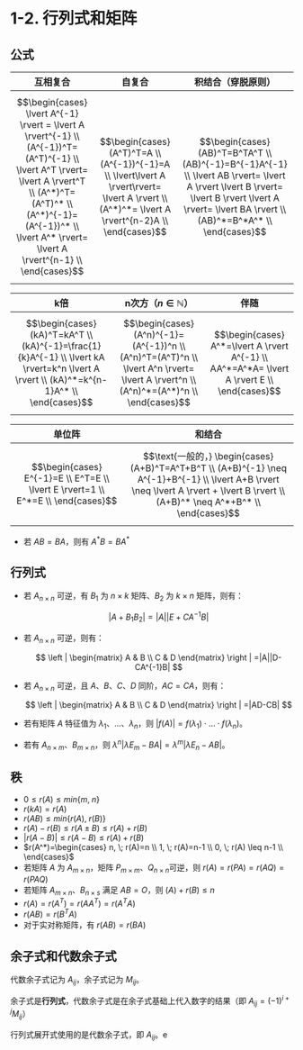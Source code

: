 # 1-2. 行列式和矩阵

## 公式

| 互相复合                                                                                                                                                                                                                                  | 自复合                                                                                                                                              | 积结合（穿脱原则）                                                                                                                                                                                         |
|---------------------------------------------------------------------------------------------------------------------------------------------------------------------------------------------------------------------------------------|--------------------------------------------------------------------------------------------------------------------------------------------------|---------------------------------------------------------------------------------------------------------------------------------------------------------------------------------------------------|
| $$\begin{cases} \lvert A^{-1} \rvert = \lvert A \rvert^{-1} \\ (A^{-1})^T=(A^T)^{-1} \\ \lvert A^T \rvert= \lvert A \rvert^T \\ (A^*)^T=(A^T)^* \\ (A^*)^{-1}=(A^{-1})^* \\ \lvert A^* \rvert= \lvert A \rvert^{n-1} \\ \end{cases}$$ | $$\begin{cases} (A^T)^T=A \\ (A^{-1})^{-1}=A \\ \lvert\lvert A \rvert\rvert= \lvert A \rvert \\ (A^*)^*= \lvert A \rvert^{n-2}A \\ \end{cases}$$ | $$\begin{cases} (AB)^T=B^TA^T \\ (AB)^{-1}=B^{-1}A^{-1} \\ \lvert AB \rvert= \lvert A \rvert \lvert B \rvert= \lvert B \rvert \lvert A \rvert= \lvert BA \rvert \\ (AB)^*=B^*A^* \\ \end{cases}$$ |

| k倍                                                                                                                                       | n次方（$n \in \mathbb{N}$）                                                                                                              | 伴随                                                                                          |
|------------------------------------------------------------------------------------------------------------------------------------------|--------------------------------------------------------------------------------------------------------------------------------------|---------------------------------------------------------------------------------------------|
| $$\begin{cases} (kA)^T=kA^T \\ (kA)^{-1}=\frac{1}{k}A^{-1} \\ \lvert kA \rvert=k^n \lvert A \rvert \\ (kA)^*=k^{n-1}A^* \\ \end{cases}$$ | $$\begin{cases} (A^n)^{-1}=(A^{-1})^n \\ (A^n)^T=(A^T)^n \\ \lvert A^n \rvert= \lvert A \rvert^n \\ (A^n)^*=(A^*)^n \\ \end{cases}$$ | $$\begin{cases} A^*=\lvert A \rvert A^{-1} \\ AA^*=A^*A= \lvert A \rvert E \\ \end{cases}$$ |

| 单位阵                                                                              | 和结合                                                                                                                                                                               |
|----------------------------------------------------------------------------------|-----------------------------------------------------------------------------------------------------------------------------------------------------------------------------------|
| $$\begin{cases} E^{-1}=E \\ E^T=E \\ \lvert E \rvert=1 \\ E^*=E \\ \end{cases}$$ | $$\text{一般的，} \begin{cases} (A+B)^T=A^T+B^T \\ (A+B)^{-1} \neq A^{-1}+B^{-1} \\ \lvert A+B \rvert \neq \lvert A \rvert + \lvert B \rvert \\ (A+B)^* \neq A^*+B^* \\ \end{cases}$$ |

+ 若 $AB=BA$，则有 $A^*B=BA^*$

## 行列式

+ 若 $A_{n\times n}$ 可逆，有 $B_1$ 为 $n \times k$ 矩阵、$B_2$ 为 $k \times n$ 矩阵，则有：

  $$
  |A+B_1B_2|=|A||E+CA^{-1}B|
  $$

+ 若 $A_{n\times n}$ 可逆，则有：

  $$
  \left | \begin{matrix}
  A & B \\
  C & D
  \end{matrix} \right |
  =|A||D-CA^{-1}B|
  $$

+ 若 $A_{n\times n}$ 可逆，且 $A$、$B$、$C$、$D$ 同阶，$AC=CA$，则有：

  $$
  \left | \begin{matrix}
  A & B \\
  C & D
  \end{matrix} \right |
  =|AD-CB|
  $$

+ 若有矩阵 $A$ 特征值为 $\lambda_1$、...、$\lambda_n$，则 $|f(A)|=f(\lambda_1) \cdot ... \cdot f(\lambda_n)$。

+ 若有 $A_{n \times m}$、$B_{m \times n}$，则 $\lambda^n|\lambda E_m-BA|=\lambda^m|\lambda E_n-AB|$。

## 秩

+ $0 \leq r(A) \leq min\{m, \; n\}$
+ $r(kA)=r(A)$
+ $r(AB) \leq min\{r(A), \; r(B)\}$
+ $r(A) - r(B) \leq r(A \pm B) \leq r(A) + r(B)$
+ $|r(A-B)| \leq r(A - B) \leq r(A)+r(B)$
+ $r(A^*)=\begin{cases} n, \; r(A)=n \\ 1, \; r(A)=n-1 \\ 0, \; r(A) \leq n-1 \\ \end{cases}$
+ 若矩阵 $A$ 为 $A_{m \times n}$，矩阵 $P_{m \times m}$、$Q_{n \times n}$可逆，则 $r(A)=r(PA)=r(AQ)=r(PAQ)$
+ 若矩阵 $A_{m \times n}$、$B_{n \times s}$ 满足 $AB=O$，则 $(A)+r(B) \leq n$
+ $r(A)=r(A^T)=r(AA^T)=r(A^TA)$
+ $r(AB)=r(B^TA)$
+ 对于实对称矩阵，有 $r(AB)=r(BA)$

## 余子式和代数余子式

代数余子式记为 $A_{ij}$，余子式记为 $M_{ij}$。

余子式是**行列式**，代数余子式是在余子式基础上代入数字的结果（即 $A_{ij}=(-1)^{i+j}M_{ij}$）

行列式展开式使用的是代数余子式，即 $A_{ij}$。e